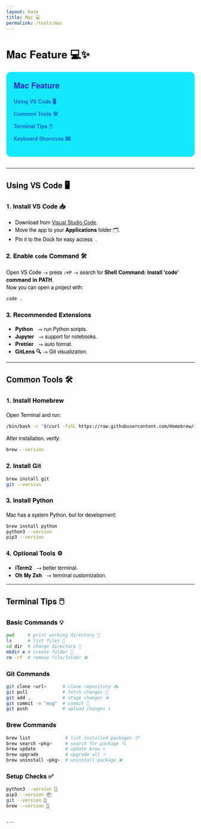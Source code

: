 ```yaml
---
layout: base
title: Mac 💻
permalink: /tools/mac
---
```


<style>
/* Change whole page background and text style */
body {
  font-family: "Helvetica Neue", Arial, sans-serif;
  color: #000000ff;
}

/* Style for the clickable list */
.toc {
  background-color: #16e8ffff;
  border-radius: 12px;
  padding: 20px;
  margin-bottom: 30px;
}

.toc h2 {
  margin-top: 0;
  color: #1e2aceff;
}

.toc ul {
  list-style: none;
  padding: 0;
}

.toc li {
  margin: 8px 0;
}

.toc a {
  color: #0066cc;
  text-decoration: none;
  font-weight: 600;
}

.toc a:hover {
  text-decoration: underline;
}
</style>

# Mac Feature 💻✨

<div class="toc">
  <h2>Mac Feature 🚀</h2>
  <ul>
    <li><a href="#using-vs-code">Using VS Code 🖥️</a></li>
    <li><a href="#common-tools">Common Tools 🛠️</a></li>
    <li><a href="#terminal-tips">Terminal Tips 🖱️</a></li>
    <li><a href="#shortcuts">Keyboard Shortcuts ⌨️</a></li>
  </ul>
</div>

---

## Using VS Code 🖥️

### 1. Install VS Code 📥
- Download from [Visual Studio Code](https://code.visualstudio.com/).
- Move the app to your **Applications** folder 🗂️.
- Pin it to the Dock for easy access 📌.

### 2. Enable `code` Command 🛠️
Open VS Code → press `⇧⌘P` → search for **Shell Command: Install 'code' command in PATH**.  
Now you can open a project with:
```bash
code .
```

### 3. Recommended Extensions 🔌

* **Python 🐍** → run Python scripts.
* **Jupyter 📓** → support for notebooks.
* **Prettier 🎨** → auto format.
* **GitLens 🔍** → Git visualization.

---

## Common Tools 🛠️

### 1. Install Homebrew 🍺

Open Terminal and run:

```bash
/bin/bash -c "$(curl -fsSL https://raw.githubusercontent.com/Homebrew/install/HEAD/install.sh)"
```

After installation, verify:

```bash
brew --version
```

### 2. Install Git 🔧

```bash
brew install git
git --version
```

### 3. Install Python 🐍

Mac has a system Python, but for development:

```bash
brew install python
python3 --version
pip3 --version
```

### 4. Optional Tools ⚙️

* **iTerm2 🖤** → better terminal.
* **Oh My Zsh 🌟** → terminal customization.

---

## Terminal Tips 🖱️

### Basic Commands 💡

```bash
pwd     # print working directory 📂
ls      # list files 📄
cd dir  # change directory 🔀
mkdir x # create folder 📁
rm -rf  # remove file/folder ❌
```

### Git Commands 🌱

```bash
git clone <url>      # clone repository 📥
git pull             # fetch changes 🔄
git add .            # stage changes ➕
git commit -m "msg"  # commit 📝
git push             # upload changes ⬆️
```

### Brew Commands 🍺

```bash
brew list             # list installed packages 📦
brew search <pkg>     # search for package 🔍
brew update           # update brew ⬆️
brew upgrade          # upgrade all ⚡
brew uninstall <pkg>  # uninstall package ❌
```

### Setup Checks ✅

```bash
python3 --version 🐍
pip3 --version 📦
git --version 🔧
brew --version 🍺
```

```

---